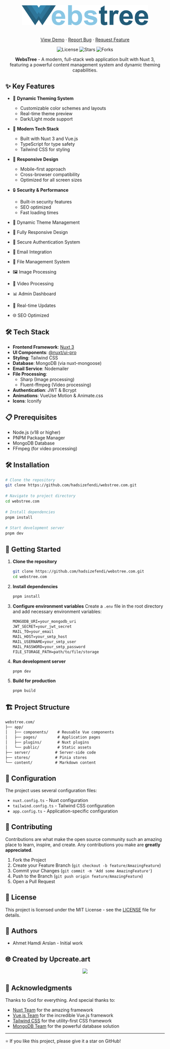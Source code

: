 <div align="center">
  <img src="./logo.svg" alt="WebsTree Logo" width="400" style="margin-bottom: 20px;"/>

  <p align="center">
    <a href="https://webstree.com">View Demo</a>
    ·
    <a href="https://github.com/hadsizefendi/webstree.com/issues">Report Bug</a>
    ·
    <a href="https://github.com/hadsizefendi/webstree.com/issues">Request Feature</a>
  </p>

  <p align="center">
    <img src="https://img.shields.io/github/license/hadsizefendi/webstree.com" alt="License">
    <img src="https://img.shields.io/github/stars/hadsizefendi/webstree.com" alt="Stars">
    <img src="https://img.shields.io/github/forks/hadsizefendi/webstree.com" alt="Forks">
  </p>


  <p align="center">
    <strong>WebsTree</strong> - A modern, full-stack web application built with Nuxt 3, featuring a powerful content management system and dynamic theming capabilities.
  </p>

</div>

## ✨ Key Features

- 🎨 **Dynamic Theming System**
  - Customizable color schemes and layouts
  - Real-time theme preview
  - Dark/Light mode support

- 🚀 **Modern Tech Stack**
  - Built with Nuxt 3 and Vue.js
  - TypeScript for type safety
  - Tailwind CSS for styling

- 📱 **Responsive Design**
  - Mobile-first approach
  - Cross-browser compatibility
  - Optimized for all screen sizes

- 🔒 **Security & Performance**
  - Built-in security features
  - SEO optimized
  - Fast loading times

- 🎨 Dynamic Theme Management
- 📱 Fully Responsive Design
- 🔐 Secure Authentication System
- 📧 Email Integration
- 📁 File Management System
- 🖼️ Image Processing
- 🎥 Video Processing
- 📊 Admin Dashboard
- 🔄 Real-time Updates
- 🌐 SEO Optimized

## 🛠️ Tech Stack

- **Frontend Framework**: [Nuxt 3](https://nuxt.com/)
- **UI Components**: [@nuxt/ui-pro](https://ui.nuxt.com/)
- **Styling**: Tailwind CSS
- **Database**: MongoDB (via nuxt-mongoose)
- **Email Service**: Nodemailer
- **File Processing**: 
  - Sharp (Image processing)
  - Fluent-ffmpeg (Video processing)
- **Authentication**: JWT & Bcrypt
- **Animations**: VueUse Motion & Animate.css
- **Icons**: Iconify

## 📋 Prerequisites

- Node.js (v18 or higher)
- PNPM Package Manager
- MongoDB Database
- FFmpeg (for video processing)

## 🛠️ Installation

```bash
# Clone the repository
git clone https://github.com/hadsizefendi/webstree.com.git

# Navigate to project directory
cd webstree.com

# Install dependencies
pnpm install

# Start development server
pnpm dev
```

## 🚀 Getting Started

1. **Clone the repository**
   ```bash
   git clone https://github.com/hadsizefendi/webstree.com.git
   cd webstree.com
   ```

2. **Install dependencies**
   ```bash
   pnpm install
   ```

3. **Configure environment variables**
   Create a `.env` file in the root directory and add necessary environment variables:
   ```env
   MONGODB_URI=your_mongodb_uri
   JWT_SECRET=your_jwt_secret
   MAIL_TO=your_email
   MAIL_HOST=your_smtp_host
   MAIL_USERNAME=your_smtp_user
   MAIL_PASSWORD=your_smtp_password
   FILE_STORAGE_PATH=path/to/file/storage
   ```

4. **Run development server**
   ```bash
   pnpm dev
   ```

5. **Build for production**
   ```bash
   pnpm build
   ```

## 🏗️ Project Structure

```
webstree.com/
├── app/
│   ├── components/    # Reusable Vue components
│   ├── pages/         # Application pages
│   ├── plugins/       # Nuxt plugins
│   └── public/        # Static assets
├── server/           # Server-side code
├── stores/           # Pinia stores
└── content/          # Markdown content
```

## 🔧 Configuration

The project uses several configuration files:
- `nuxt.config.ts` - Nuxt configuration
- `tailwind.config.ts` - Tailwind CSS configuration
- `app.config.ts` - Application-specific configuration

## 🤝 Contributing

Contributions are what make the open source community such an amazing place to learn, inspire, and create. Any contributions you make are **greatly appreciated**.

1. Fork the Project
2. Create your Feature Branch (`git checkout -b feature/AmazingFeature`)
3. Commit your Changes (`git commit -m 'Add some AmazingFeature'`)
4. Push to the Branch (`git push origin feature/AmazingFeature`)
5. Open a Pull Request

## 📝 License

This project is licensed under the MIT License - see the [LICENSE](LICENSE) file for details.

## 👥 Authors

- Ahmet Hamdi Arslan - Initial work

## 🌐 Created by Upcreate.art

<p align="center">
 <a href="https://upcreate.art" target="_blank"><img src="https://hadsizefendi.com/up.webp" width="60"></a>
</p>

## 🙏 Acknowledgments

Thanks to God for everything. And special thanks to:
- [Nuxt Team](https://nuxt.com/) for the amazing framework
- [Vue.js Team](https://vuejs.org/) for the incredible Vue.js framework
- [Tailwind CSS](https://tailwindcss.com/) for the utility-first CSS framework
- [MongoDB Team](https://www.mongodb.com/) for the powerful database solution

---

⭐️ If you like this project, please give it a star on GitHub!